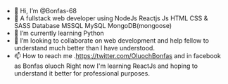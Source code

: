 - 👋 Hi, I’m @Bonfas-68
- 👀 A fullstack web developer using NodeJs Reactjs Js HTML CSS & SASS Database MSSQL MySQL MongoDB(mongoose)
- 🌱 I’m currently learning Python 
- 💞️ I’m looking to collaborate on web development and help fellow to understand much better than I have understood. 
- 📫 How to reach me .https://twitter.com/OluochBonfas
 and in facebook as Bonfas oluoch 
Right now I'm learning ReactJs and hoping to understand it better for professional purposes.
<!---
Bonfas-68/Bonfas-68 is a ✨ special ✨ repository because its `README.md` (this file) appears on your GitHub profile.
You can click the Preview link to take a look at your changes.
--->
